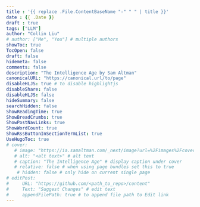 ```yaml
---
title : '{{ replace .File.ContentBaseName "-" " " | title }}'
date : {{ .Date }}
draft : true
tags: ["LLM"]
author: "Collin Liu"
# author: ["Me", "You"] # multiple authors
showToc: true
TocOpen: false
draft: false
hidemeta: false
comments: false
description: "The Intelligence Age by Sam Altman"
canonicalURL: "https://canonical.url/to/page"
disableHLJS: true # to disable highlightjs
disableShare: false
disableHLJS: false
hideSummary: false
searchHidden: false 
ShowReadingTime: true
ShowBreadCrumbs: true
ShowPostNavLinks: true
ShowWordCount: true
ShowRssButtonInSectionTermList: true
UseHugoToc: true
# cover:
   # image: "https://ia.samaltman.com/_next/image?url=%2Fimages%2Fcover.png&w=3840&q=75" # image path/url
   # alt: "<alt text>" # alt text
   # caption: "The Intelligence Age" # display caption under cover
   # relative: false # when using page bundles set this to true
    # hidden: false # only hide on current single page
# editPost:
#     URL: "https://github.com/<path_to_repo>/content"
#     Text: "Suggest Changes" # edit text
#     appendFilePath: true # to append file path to Edit link
---
```

